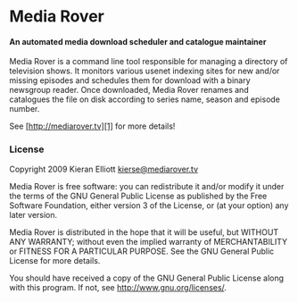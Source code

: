 # Media Rover #

#### An automated media download scheduler and catalogue maintainer ####

Media Rover is a command line tool responsible for managing a directory of television shows.  It monitors various usenet indexing sites for new and/or missing episodes and schedules them for download with a binary newsgroup reader.  Once downloaded, Media Rover renames and catalogues the file on disk according to series name, season and episode number.

See [http://mediarover.tv][1] for more details!

[1]: http://mediarover.tv "Media Rover project page"

### License ###

Copyright 2009 Kieran Elliott <kierse@mediarover.tv>

Media Rover is free software: you can redistribute it and/or modify
it under the terms of the GNU General Public License as published by
the Free Software Foundation, either version 3 of the License, or
(at your option) any later version.

Media Rover is distributed in the hope that it will be useful,
but WITHOUT ANY WARRANTY; without even the implied warranty of
MERCHANTABILITY or FITNESS FOR A PARTICULAR PURPOSE.  See the
GNU General Public License for more details.

You should have received a copy of the GNU General Public License
along with this program.  If not, see <http://www.gnu.org/licenses/>.
